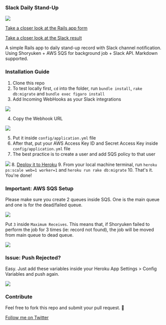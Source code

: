 ### Slack Daily Stand-Up

![](http://i.imgur.com/hXidFGA.gif)

[Take a closer look at the Rails app form](http://i.imgur.com/MqijkBX.png)

[Take a closer look at the Slack result](http://i.imgur.com/Dk9a7B0.png)

A simple Rails app to daily stand-up record with Slack channel notification. Using Shoryuken + AWS SQS for background job + Slack API. Markdown supported.

### Installation Guide

1. Clone this repo
2. To test locally first, `cd` into the folder, run `bundle install`, `rake db:migrate` and `bundle exec figaro install`
3. Add Incoming WebHooks as your Slack integrations

![](http://i.imgur.com/kYBzYCH.png)

4. Copy the Webhook URL

![](http://i.imgur.com/zmLXRSR.jpg)

5. Put it inside `config/application.yml` file
6. After that, put your AWS Access Key ID and Secret Access Key inside `config/application.yml` file
7. The best practice is to create a user and add SQS policy to that user

![](http://i.imgur.com/mufFLVr.jpg)
8. [Deploy it to Heroku](https://devcenter.heroku.com/articles/getting-started-with-rails5)
9. From your local machine terminal, run `heroku ps:scale web=1 worker=1` and `heroku run rake db:migrate`
10. That's it. You're done!

### Important: AWS SQS Setup

Please make sure you create 2 queues inside SQS. One is the main queue and one is for the dead/failed queue.

![](http://i.imgur.com/QufWdEc.jpg)

Put `3` inside `Maximum Receives`. This means that, if Shoryuken failed to perform the job for 3 times (ie: record not found), the job will be moved from main queue to dead queue.

![](http://i.imgur.com/UR5PRwM.jpg)

### Issue: Push Rejected?

Easy. Just add these variables inside your Heroku App Settings > Config Variables and push again.

![](http://i.imgur.com/eoxUBwY.jpg)

### Contribute

Feel free to fork this repo and submit your pull request. :muscle:

[Follow me on Twitter](http://twitter.com/zulhhandyplast)
